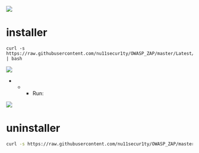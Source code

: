 

![](https://github.com/nu11secur1ty/OWASP_ZAP/blob/master/wall/owasp_logo_milan.png)

# installer
```
curl -s https://raw.githubusercontent.com/nu11secur1ty/OWASP_ZAP/master/Latest/KlaiLinux2020.2/installer2020.sh | bash
```
![](https://github.com/nu11secur1ty/OWASP_ZAP/blob/master/Latest/KlaiLinux2020.2/screen/Screenshot%20from%202020-04-23%2018-33-15.png)

- - - Run:

![](https://github.com/nu11secur1ty/OWASP_ZAP/blob/master/Latest/KlaiLinux2020.2/screen/Screenshot%20from%202020-04-23%2019-14-05.png)


# uninstaller
```bash
curl -s https://raw.githubusercontent.com/nu11secur1ty/OWASP_ZAP/master/Latest/KlaiLinux2020.2/uninstaller/uninstaller.sh | bash
```
